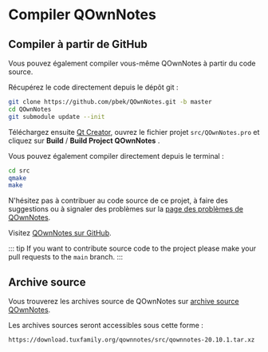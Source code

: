 # Compiler QOwnNotes

## Compiler à partir de GitHub

Vous pouvez également compiler vous-même QOwnNotes à partir du code source.

Récupérez le code directement depuis le dépôt git :

```bash
git clone https://github.com/pbek/QOwnNotes.git -b master
cd QOwnNotes
git submodule update --init
```

Téléchargez ensuite [Qt Creator](https://www.qt.io/download-open-source), ouvrez le fichier projet `src/QOwnNotes.pro` et cliquez sur **Build** / **Build Project QOwnNotes** .

Vous pouvez également compiler directement depuis le terminal :

```bash
cd src
qmake
make
```

N'hésitez pas à contribuer au code source de ce projet, à faire des suggestions ou à signaler des problèmes sur la [page des problèmes de QOwnNotes](https://github.com/pbek/QOwnNotes/issues).

Visitez [QOwnNotes sur GitHub](https://github.com/pbek/QOwnNotes).

::: tip
If you want to contribute source code to the project please make your pull requests to the  `main` branch.
:::

## Archive source

Vous trouverez les archives source de QOwnNotes sur [archive source QOwnNotes](https://download.tuxfamily.org/qownnotes/src/).

Les archives sources seront accessibles sous cette forme :

`https://download.tuxfamily.org/qownnotes/src/qownnotes-20.10.1.tar.xz`
